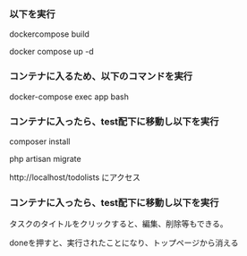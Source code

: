 ### 以下を実行

dockercompose build 

docker compose up -d

### コンテナに入るため、以下のコマンドを実行

docker-compose exec app bash

### コンテナに入ったら、test配下に移動し以下を実行

composer install 

php artisan migrate

http://localhost/todolists にアクセス

### コンテナに入ったら、test配下に移動し以下を実行

タスクのタイトルをクリックすると、編集、削除等もできる。

doneを押すと、実行されたことになり、トップページから消える

